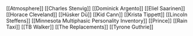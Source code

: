 [[Atmosphere]]
[[Charles Stenvig]]
[[Dominick Argento]]
[[Eliel Saarinen]]
[[Horace Cleveland]]
[[Hüsker Dü]]
[[Kid Cann]]
[[Krista Tippett]]
[[Lincoln Steffens]]
[[Minnesota Multiphasic Personality Inventory]]
[[Prince]]
[[Rain Taxi]]
[[TB Walker]]
[[The Replacements]]
[[Tyrone Guthrie]]


